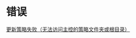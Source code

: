 # 错误

[更新策略失败（无法访问主控的策略文件夹或根目录）](更新策略失败（无法访问主控的策略文件夹或根目录）/更新策略失败（无法访问主控的策略文件夹或根目录）.md "更新策略失败（无法访问主控的策略文件夹或根目录）")
